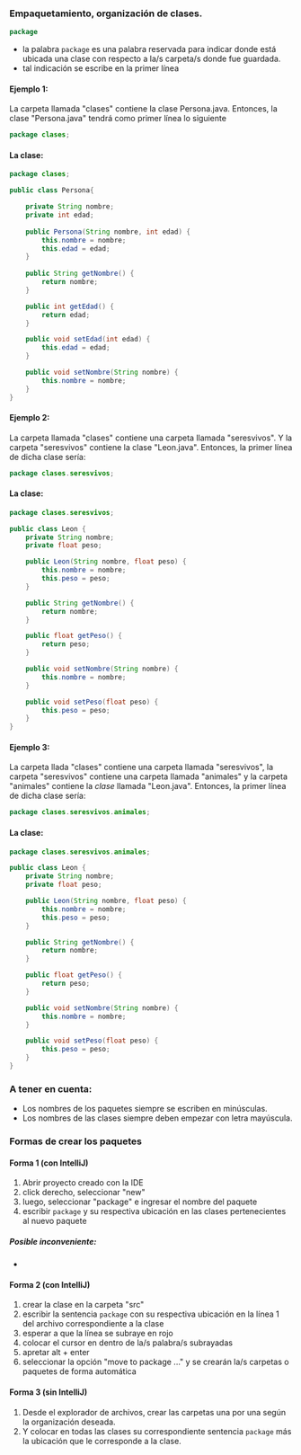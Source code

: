 ### Empaquetamiento, organización de clases.

```java
package
```
* la palabra ``` package ``` es una palabra reservada para indicar 
donde está ubicada una clase con respecto a la/s carpeta/s donde
fue guardada.
* tal indicación se escribe en la primer línea

#### Ejemplo 1:
La carpeta llamada "clases" contiene la clase Persona.java.
Entonces, la clase "Persona.java" tendrá como primer línea 
lo siguiente
```java
package clases;
```
#### La clase:
```java
package clases;

public class Persona{

    private String nombre;
    private int edad;
    
    public Persona(String nombre, int edad) {
        this.nombre = nombre;
        this.edad = edad;
    }
    
    public String getNombre() {
        return nombre;
    }

    public int getEdad() {
        return edad;
    }

    public void setEdad(int edad) {
        this.edad = edad;
    }

    public void setNombre(String nombre) {
        this.nombre = nombre;
    }
}
```

#### Ejemplo 2:
La carpeta llamada "clases" contiene una carpeta llamada "seresvivos".
Y la carpeta "seresvivos" contiene la clase "Leon.java".
Entonces, la primer línea de dicha clase sería:
```java
package clases.seresvivos;
```
#### La clase:
```java
package clases.seresvivos;

public class Leon {
    private String nombre;
    private float peso;

    public Leon(String nombre, float peso) {
        this.nombre = nombre;
        this.peso = peso;
    }

    public String getNombre() {
        return nombre;
    }

    public float getPeso() {
        return peso;
    }

    public void setNombre(String nombre) {
        this.nombre = nombre;
    }

    public void setPeso(float peso) {
        this.peso = peso;
    }
}
```

#### Ejemplo 3:
La carpeta llada "clases" contiene una carpeta llamada "seresvivos",
la carpeta "seresvivos" contiene una carpeta llamada "animales" y 
la carpeta "animales" contiene la *clase* llamada "Leon.java".
Entonces, la primer línea de dicha clase sería:
```java
package clases.seresvivos.animales;
```
#### La clase:
```java
package clases.seresvivos.animales;

public class Leon {
    private String nombre;
    private float peso;

    public Leon(String nombre, float peso) {
        this.nombre = nombre;
        this.peso = peso;
    }

    public String getNombre() {
        return nombre;
    }

    public float getPeso() {
        return peso;
    }

    public void setNombre(String nombre) {
        this.nombre = nombre;
    }

    public void setPeso(float peso) {
        this.peso = peso;
    }
}
```
### A tener en cuenta:
* Los nombres de los paquetes siempre se escriben en minúsculas.
* Los nombres de las clases siempre deben empezar con letra mayúscula.

### Formas de crear los paquetes

#### Forma 1 (con IntelliJ)
1. Abrir proyecto creado con la IDE
2. click derecho, seleccionar "new"
3. luego, seleccionar "package" e ingresar el nombre del paquete
4. escribir ```package``` y su respectiva ubicación 
en las clases pertenecientes al nuevo paquete

##### Posible inconveniente: 
* 

#### Forma 2 (con IntelliJ)
1. crear la clase en la carpeta "src"
2. escribir la sentencia ```package``` con su respectiva ubicación
en la línea 1 del archivo correspondiente a la clase
3. esperar a que la línea se subraye en rojo
4. colocar el cursor en dentro de la/s palabra/s subrayadas
5. apretar alt + enter
6. seleccionar la opción "move to package ..." y se crearán la/s
carpetas o paquetes de forma automática

#### Forma 3 (sin IntelliJ)
1. Desde el explorador de archivos, crear las carpetas una por una
según la organización deseada. 
2. Y colocar en todas las clases su correspondiente sentencia
```package``` más la ubicación que le corresponde a la clase.


